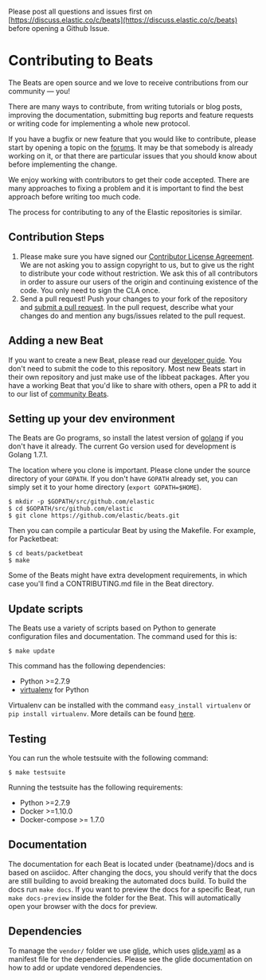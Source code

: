 Please post all questions and issues first on
[https://discuss.elastic.co/c/beats](https://discuss.elastic.co/c/beats)
before opening a Github Issue.

# Contributing to Beats

The Beats are open source and we love to receive contributions from our
community — you!

There are many ways to contribute, from writing tutorials or blog posts,
improving the documentation, submitting bug reports and feature requests or
writing code for implementing a whole new protocol.

If you have a bugfix or new feature that you would like to contribute, please
start by opening a topic on the [forums](https://discuss.elastic.co/c/beats).
It may be that somebody is already working on it, or that there are particular
issues that you should know about before implementing the change.

We enjoy working with contributors to get their code accepted. There are many
approaches to fixing a problem and it is important to find the best approach
before writing too much code.

The process for contributing to any of the Elastic repositories is similar.

## Contribution Steps

1. Please make sure you have signed our [Contributor License
   Agreement](https://www.elastic.co/contributor-agreement/). We are not
   asking you to assign copyright to us, but to give us the right to distribute
   your code without restriction. We ask this of all contributors in order to
   assure our users of the origin and continuing existence of the code. You
   only need to sign the CLA once.
2. Send a pull request! Push your changes to your fork of the repository and
   [submit a pull
   request](https://help.github.com/articles/using-pull-requests). In the pull
   request, describe what your changes do and mention any bugs/issues related
   to the pull request.


## Adding a new Beat

If you want to create a new Beat, please read our [developer
guide](https://www.elastic.co/guide/en/beats/libbeat/current/new-beat.html).
You don't need to submit the code to this repository. Most new Beats start in
their own repository and just make use of the libbeat packages. After you have
a working Beat that you'd like to share with others, open a PR to add it to our
list of [community
Beats](https://github.com/elastic/beats/blob/master/libbeat/docs/communitybeats.asciidoc).

## Setting up your dev environment

The Beats are Go programs, so install the latest version of
[golang](http://golang.org/) if you don't have it already. The current Go version
used for development is Golang 1.7.1.

The location where you clone is important. Please clone under the source
directory of your `GOPATH`. If you don't have `GOPATH` already set, you can
simply set it to your home directory (`export GOPATH=$HOME`).

    $ mkdir -p $GOPATH/src/github.com/elastic
    $ cd $GOPATH/src/github.com/elastic
    $ git clone https://github.com/elastic/beats.git

Then you can compile a particular Beat by using the Makefile. For example, for
Packetbeat:

    $ cd beats/packetbeat
    $ make

Some of the Beats might have extra development requirements, in which case you'll find a
CONTRIBUTING.md file in the Beat directory.

## Update scripts

The Beats use a variety of scripts based on Python to generate configuration files
and documentation. The command used for this is:

    $ make update

This command has the following dependencies:

* Python >=2.7.9
* [virtualenv](https://virtualenv.pypa.io/en/latest/) for Python

Virtualenv can be installed with the command `easy_install virtualenv` or `pip install virtualenv`.
More details can be found [here](https://virtualenv.pypa.io/en/latest/installation.html).


## Testing

You can run the whole testsuite with the following command:

    $ make testsuite

Running the testsuite has the following requirements:

* Python >=2.7.9
* Docker >=1.10.0
* Docker-compose >= 1.7.0


## Documentation

The documentation for each Beat is located under {beatname}/docs and is based on asciidoc. After changing the docs,
you should verify that the docs are still building to avoid breaking the automated docs build. To build the docs run
`make docs`. If you want to preview the docs for a specific Beat, run `make docs-preview`
inside the folder for the Beat. This will automatically open your browser with the docs for preview.


## Dependencies

To manage the `vendor/` folder we use
[glide](https://github.com/Masterminds/glide), which uses
[glide.yaml](glide.yaml) as a manifest file for the dependencies. Please see
the glide documentation on how to add or update vendored dependencies.

